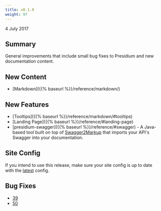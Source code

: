 ```yaml
---
title: v0.1.9
weight: 97
---
```


4 July 2017

## Summary

General improvements that include small bug fixes to Presidium and new documentation content.

## New Content

- [Markdown]({{% baseurl %}}/reference/markdown/)

## New Features

- [Tooltips]({{% baseurl %}}/reference/markdown/#tooltips)
- [Landing Page]({{% baseurl %}}/reference/#landing-page)
- [presidium-swagger]({{% baseurl %}}/reference/#swagger) - A Java-based tool built on top of [Swagger2Markup](https://github.com/Swagger2Markup/swagger2markup) that imports your API's Swagger into your documentation.

## Site Config

If you intend to use this release, make sure your site config is up to date with the [latest](https://github.com/SPANDigital/presidium-template/releases/tag/v0.1.9) config.

## Bug Fixes

- [39](https://github.com/SPANDigital/presidium/issues/39)
- [50](https://github.com/SPANDigital/presidium/issues/50)

